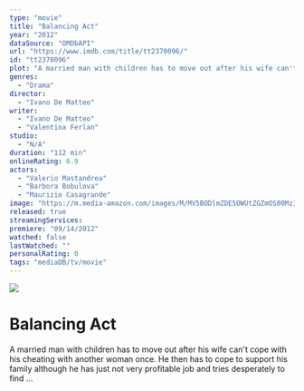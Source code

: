 ```yaml
---
type: "movie"
title: "Balancing Act"
year: "2012"
dataSource: "OMDbAPI"
url: "https://www.imdb.com/title/tt2370096/"
id: "tt2370096"
plot: "A married man with children has to move out after his wife can't cope with his cheating with another woman once. He then has to cope to support his family although he has just not very profitable job and tries desperately to find ..."
genres: 
  - "Drama"
director: 
  - "Ivano De Matteo"
writer: 
  - "Ivano De Matteo"
  - "Valentina Ferlan"
studio: 
  - "N/A"
duration: "112 min"
onlineRating: 6.9
actors: 
  - "Valerio Mastandrea"
  - "Barbora Bobulova"
  - "Maurizio Casagrande"
image: "https://m.media-amazon.com/images/M/MV5BODlmZDE5OWUtZGZmOS00MzI0LWE0OWEtODJhZmY3Zjg0NjU4XkEyXkFqcGdeQXVyOTc1NzMxNw@@._V1_SX300.jpg"
released: true
streamingServices: 
premiere: "09/14/2012"
watched: false
lastWatched: ""
personalRating: 0
tags: "mediaDB/tv/movie"
---
```

![](https://m.media-amazon.com/images/M/MV5BODlmZDE5OWUtZGZmOS00MzI0LWE0OWEtODJhZmY3Zjg0NjU4XkEyXkFqcGdeQXVyOTc1NzMxNw@@._V1_SX300.jpg)

# Balancing Act

A married man with children has to move out after his wife can't cope with his cheating with another woman once. He then has to cope to support his family although he has just not very profitable job and tries desperately to find ...